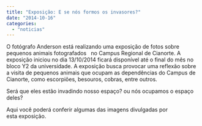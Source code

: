 ```yaml
---
title: "Exposição: E se nós formos os invasores?"
date: "2014-10-16"
categories: 
  - "noticias"
---
```


O fotógrafo Anderson está realizando uma exposição de fotos sobre pequenos animais fotografados   no Campus Regional de Cianorte. A exposição iniciou no dia 13/10/2014 ficará disponível até o final do mês no bloco Y2 da universidade. A exposição busca provocar uma reflexão sobre a visita de pequenos animais que ocupam as dependências do Campus de Cianorte, como escorpiões, besouros, cobras, entre outros.

<!--more-->

Será que eles estão invadindo nosso espaço? ou nós ocupamos o espaço deles?

Aqui você poderá conferir algumas das imagens divulgadas por esta exposição.

